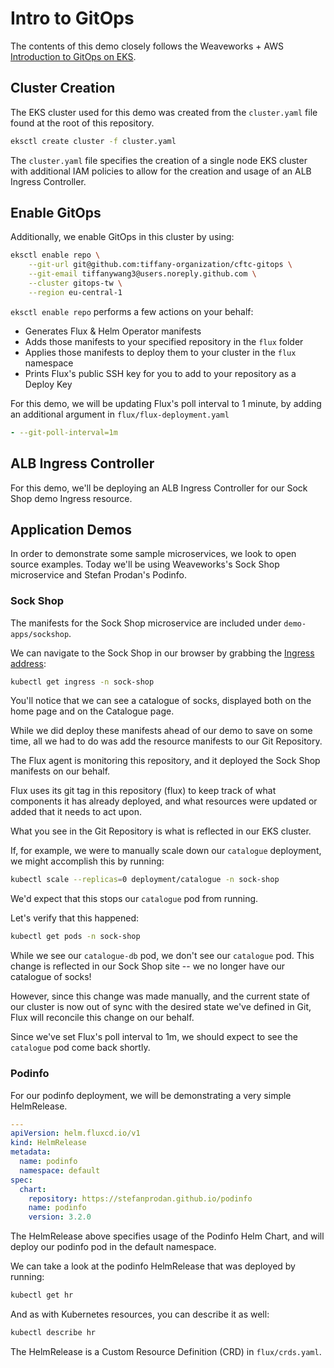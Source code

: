 # Intro to GitOps

The contents of this demo closely follows the Weaveworks + AWS [Introduction to GitOps on EKS](https://weaveworks-gitops.awsworkshop.io/22_workshop_1.html).

## Cluster Creation

The EKS cluster used for this demo was created from the `cluster.yaml` file found at the root of this repository.

```sh
eksctl create cluster -f cluster.yaml
```

The `cluster.yaml` file specifies the creation of a single node EKS cluster with additional IAM policies to allow for the creation and usage of an ALB Ingress Controller.

## Enable GitOps

Additionally, we enable GitOps in this cluster by using:

```sh
eksctl enable repo \
    --git-url git@github.com:tiffany-organization/cftc-gitops \
    --git-email tiffanywang3@users.noreply.github.com \
    --cluster gitops-tw \
    --region eu-central-1
```

`eksctl enable repo` performs a few actions on your behalf:

* Generates Flux & Helm Operator manifests
* Adds those manifests to your specified repository in the `flux` folder
* Applies those manifests to deploy them to your cluster in the `flux` namespace
* Prints Flux's public SSH key for you to add to your repository as a Deploy Key

For this demo, we will be updating Flux's poll interval to 1 minute, by adding an additional argument in `flux/flux-deployment.yaml`

```yaml
- --git-poll-interval=1m
```

## ALB Ingress Controller

For this demo, we'll be deploying an ALB Ingress Controller for our Sock Shop demo Ingress resource.

## Application Demos

In order to demonstrate some sample microservices, we look to open source examples. Today we'll be using Weaveworks's Sock Shop microservice and Stefan Prodan's Podinfo.

### Sock Shop

The manifests for the Sock Shop microservice are included under `demo-apps/sockshop`.

We can navigate to the Sock Shop in our browser by grabbing the [Ingress address](http://c5d56887-sockshop-frontend-c5a2-567432663.eu-central-1.elb.amazonaws.com):

```sh
kubectl get ingress -n sock-shop
```

You'll notice that we can see a catalogue of socks, displayed both on the home page and on the Catalogue page.

While we did deploy these manifests ahead of our demo to save on some time, all we had to do was add the resource manifests to our Git Repository.

The Flux agent is monitoring this repository, and it deployed the Sock Shop manifests on our behalf.

Flux uses its git tag in this repository (flux) to keep track of what components it has already deployed, and what resources were updated or added that it needs to act upon.

What you see in the Git Repository is what is reflected in our EKS cluster.

If, for example, we were to manually scale down our `catalogue` deployment, we might accomplish this by running:

```sh
kubectl scale --replicas=0 deployment/catalogue -n sock-shop
```

We'd expect that this stops our `catalogue` pod from running.

Let's verify that this happened:

```sh
kubectl get pods -n sock-shop
```

While we see our `catalogue-db` pod, we don't see our `catalogue` pod. This change is reflected in our Sock Shop site -- we no longer have our catalogue of socks!

However, since this change was made manually, and the current state of our cluster is now out of sync with the desired state we've defined in Git, Flux will reconcile this change on our behalf.

Since we've set Flux's poll interval to 1m, we should expect to see the `catalogue` pod come back shortly.

### Podinfo

For our podinfo deployment, we will be demonstrating a very simple HelmRelease.

```yaml
---
apiVersion: helm.fluxcd.io/v1
kind: HelmRelease
metadata:
  name: podinfo
  namespace: default
spec:
  chart:
    repository: https://stefanprodan.github.io/podinfo
    name: podinfo
    version: 3.2.0
```

The HelmRelease above specifies usage of the Podinfo Helm Chart, and will deploy our podinfo pod in the default namespace.

We can take a look at the podinfo HelmRelease that was deployed by running:

```sh
kubectl get hr
```

And as with Kubernetes resources, you can describe it as well:

```sh
kubectl describe hr
```

The HelmRelease is a Custom Resource Definition (CRD) in `flux/crds.yaml`.
